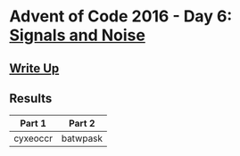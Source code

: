 # Advent of Code 2016 - Day 6: [Signals and Noise](https://adventofcode.com/2016/day/6)

## [Write Up](https://github.com/CodingAP/advent-of-code/blob/main/writeups/2016/day6_writeup.md)
## Results
| Part 1 | Part 2 | 
|:---:|:---:|
| cyxeoccr | batwpask |